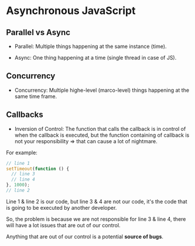 # Asynchronous JavaScript

## Parallel vs Async

- Parallel: Multiple things happening at the same instance (time).

- Async: One thing happening at a time (single thread in case of JS).

## Concurrency

- Concurrency: Multiple highe-level (marco-level) things happening at the same time frame.

## Callbacks

- Inversion of Control: The function that calls the callback is in control of when the callback is executed, but the function containing of callback is not your responsibility => that can cause a lot of nightmare.

For example:

```js
// line 1
setTimeout(function () {
  // line 3
  // line 4
}, 1000);
// line 2
```

Line 1 & line 2 is our code, but line 3 & 4 are not our code, it's the code that is going to be executed by another developer.

So, the problem is because we are not responsible for line 3 & line 4, there will have a lot issues that are out of our control.

Anything that are out of our control is a potential **source of bugs**.
